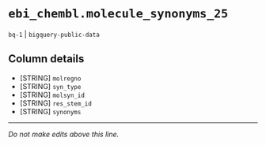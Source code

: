 # `ebi_chembl.molecule_synonyms_25`
`bq-1` | `bigquery-public-data`

## Column details
* [STRING]    `molregno`
* [STRING]    `syn_type`
* [STRING]    `molsyn_id`
* [STRING]    `res_stem_id`
* [STRING]    `synonyms`

-------------------------------------------------------------------------------
*Do not make edits above this line.*
